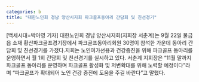 ```yaml
---
categories: b
title: "대한노인회 경남 양산시지회 파크골프동아리 간담회 및 친선경기"
---
```

[백세시대=박아영 기자] 대한노인회 경남 양산시지회(지회장 서춘계)는 9월 22일 물금읍 소재 황산파크골프경기장에서 파크골프동아리회원 30명이 참석한 가운데 동아리 간담회 및 친선경기를 가졌다.지회는 노인여가선용과 건강증진을 위해 파크골프 동아리를 운영하면서 월 1회 간담회 및 친선경기를 실시하고 있다. 서춘계 지회장은 “11월 말까지 파크골프 동아리를 운영하며 파크골프 활성화 및 저변확대를 위해 노력할 예정이다”라며 “파크골프가 확대되어 노인 건강 증진에 도움을 주길 바란다”고 말했다.